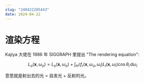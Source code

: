 ```yaml
---
slug: "240422205443"
date: 2024-04-22
---
```


# 渲染方程

Kajiya 大佬在 1986 年 SIGGRAPH 里提出 "The rendering equation":

$$
L_o(\mathbf{x}, \omega_o) = L_e(\mathbf{x}, \omega_o) + \int_{H^2}f_r(\mathbf{x}, \omega_o, \omega_i)L_i(\mathbf{x}, \omega_i)\cos\theta_i\,d\omega_i
$$

意思就是射出去的光 = 自发光 + 反射的光。